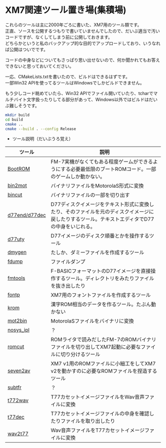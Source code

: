 # XM7関連ツール置き場(集積場)  

これらのツールは主に2000年ごろに書いた、XM7用のツール類です。  
正直、ソースを公開するつもりで書いていませんでしたので、だいぶ適当で汚いコードですが、なくしてしまう前に公開しておきます。  
どちらかというと私のバックアップ的な目的でアップロードしており、いうなれば公開はついでです。  

コードの中身などについてもさっぱり思い出せないので、何か聞かれてもお答えできないと思っておいてください。  

一応、CMakeLists.txtを書いたので、ビルドはできるはずです。  
一部Win32 APIを使ってるツールはWindowsでしかビルドできません。  

もう少しコード眺めていたら、Win32 APIでファイル開いていたり、tcharでマルチバイト文字扱ったりしてる部分があって、Windows以外ではビルドはだいぶ難しそうです。  

```sh
mkdir build
cd build
cmake ..
cmake --build . --config Release
```

- ツール説明（だいぶうろ覚え）  

|ツール|説明|
|----|----|
|[BootROM](./BootROM/)|FM-7実機がなくてもある程度ゲームができるようにする必要最低限のブートROMコード。一部のゲームしか動かない。|
|[bin2mot](./bin2mot/)|バイナリファイルをMotorolaS形式に変換|
|[bincut](./bincut/)|バイナリファイルの一部を切り出す|
|[d77end/d77dec](./d77enc_dec/)|D77ディスクイメージをテキスト形式に変換したり、そのファイルを元のディスクイメージに戻したりするツール。テキストエディタでD77の中身をいじれる。|
|[d77uty](./d77uty/)|D77イメージのディスク順番とかを操作するツール|
|[dmygen](./dmygen/)|たしか、ダミーファイルを作成するツール|
|[fdump](./fdump/)|ファイルダンプ|
|[fmtools](./fmtools/)|F-BASICフォーマットのD77イメージを直接操作するツール。ディレクトリをみたりファイルを抜き出したり|
|[fontp](./fontp/)|XM7用のフォントファイルを作成するツール|
|[krom](./krom/)|漢字ROM相当のデータを作るツール。たぶん動かない|
|[mot2bin](./mot2bin/)|MotorolaSファイルをバイナリに変換|
|[nosys_ipl](./nosys_ipl/)| ？ |
|[romcut](./romcut/)|ROMライタで読みだしたFM-7のROMバイナリファイルを切り出してXM7起動に必要なファイルに切り分けるツール|
|[seven2av](./seven2av/)|XM7 v1用のROMファイルに小細工をしてXM7 v2を動かすのに必要なROMファイルを捏造するツール|
|[subtfr](./subtfr/)| ？ |
|[t772wav](./t772wav/)|T77カセットイメージファイルをWav音声ファイルに変換|
|[t77dec](./t77dec/)|T77カセットイメージファイルの中身を確認したりファイルを取り出したり|
|[wav2t77](./wav2t77/)|Wav音声ファイルをT77カセットイメージファイルに変換|
